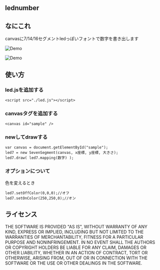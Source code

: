 lednumber
--
## なにこれ
canvasに7/14/16セグメントledっぽいフォントで数字を書き出します

![Demo](https://raw.github.com/satanabe1/lednumber/master/pic/list.png)  

![Demo](https://raw.github.com/satanabe1/lednumber/master/pic/rb.png)

## 使い方
### led.jsを追加する
```
<script src="./led.js"></script>  
```
### canvasタグを追加する
```
<canvas id="sample" />  
```
### newしてdrawする
```
var canvas = document.getElementById("sample");  
led7 = new SevenSegment(canvas, x座標, y座標, 大きさ);  
led7.draw( led7.mapping(数字) );  
```
### オプションについて
色を変えるとき  
```
led7.setOffColor(0,0,0);//オフ  
led7.setOnColor(250,250,0);//オン  
```

## ライセンス
THE SOFTWARE IS PROVIDED "AS IS", WITHOUT WARRANTY OF ANY KIND, EXPRESS OR IMPLIED, INCLUDING BUT NOT LIMITED TO THE WARRANTIES OF MERCHANTABILITY, FITNESS FOR A PARTICULAR PURPOSE AND NONINFRINGEMENT. IN NO EVENT SHALL THE AUTHORS OR COPYRIGHT HOLDERS BE LIABLE FOR ANY CLAIM, DAMAGES OR OTHER LIABILITY, WHETHER IN AN ACTION OF CONTRACT, TORT OR OTHERWISE, ARISING FROM, OUT OF OR IN CONNECTION WITH THE SOFTWARE OR THE USE OR OTHER DEALINGS IN THE SOFTWARE.